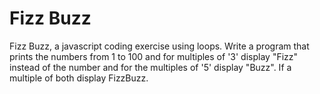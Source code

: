# Fizz Buzz

Fizz Buzz, a javascript coding exercise using loops. Write a program that prints the numbers from 1 to 100 and for multiples of '3' display "Fizz" instead of the number and for the multiples of '5' display "Buzz". If a multiple of both display FizzBuzz.
